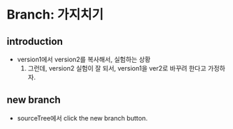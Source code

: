 
# Branch: 가지치기

## introduction
* version1에서 version2를 복사해서, 실험하는 상황
  1. 그런데, version2 실험이 잘 되서, version1을 ver2로 바꾸려 한다고 가정하자.

## new branch
* sourceTree에서 click the new branch button.

